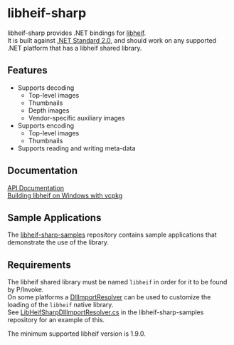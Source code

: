 # libheif-sharp

libheif-sharp provides .NET bindings for [libheif](https://github.com/strukturag/libheif).   
It is built against [.NET Standard 2.0](https://docs.microsoft.com/en-us/dotnet/standard/net-standard), and should work on any supported .NET platform that has a libheif shared library.

## Features

* Supports decoding
    * Top-level images
    * Thumbnails
    * Depth images
	* Vendor-specific auxiliary images
* Supports encoding
    *  Top-level images
    *  Thumbnails
* Supports reading and writing meta-data

## Documentation

[API Documentation](https://0xc0000054.github.io/libheif-sharp/API/index.html)   
[Building libheif on Windows with vcpkg](https://0xc0000054.github.io/libheif-sharp/libheif_windows_build_vcpkg.html)

## Sample Applications

The [libheif-sharp-samples](https://github.com/0xC0000054/libheif-sharp-samples) repository contains sample applications that demonstrate the use of the library.

## Requirements

The libheif shared library must be named `libheif` in order for it to be found by P/Invoke.    
On some platforms a [DllImportResolver](https://learn.microsoft.com/en-us/dotnet/api/system.runtime.interopservices.nativelibrary.setdllimportresolver) can be used to customize the loading of the `libheif` native library.    
See [LibHeifSharpDllImportResolver.cs](https://github.com/0xC0000054/libheif-sharp-samples/blob/main/src/common/LibHeifSharpDllImportResolver.cs) in the libheif-sharp-samples repository for an example of this.

The minimum supported libheif version is 1.9.0.
